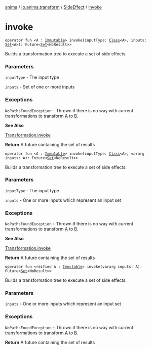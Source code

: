 [anima](../../index.md) / [io.anima.transform](../index.md) / [SideEffect](index.md) / [invoke](./invoke.md)

# invoke

`operator fun <A : `[`Immutable`](../-immutable/index.md)`> invoke(inputType: `[`Class`](https://docs.oracle.com/javase/6/docs/api/java/lang/Class.html)`<A>, inputs: `[`Set`](https://kotlinlang.org/api/latest/jvm/stdlib/kotlin.collections/-set/index.html)`<A>): Future<`[`Set`](https://kotlinlang.org/api/latest/jvm/stdlib/kotlin.collections/-set/index.html)`<NoResult>>`

Builds a transformation tree to execute a set of side effects.

### Parameters

`inputType` - The input type

`inputs` - Set of one or more inputs

### Exceptions

`NoPathsFoundException` - Thrown if there is no way with current transformations to transform [A](invoke.md#A) to [B](#).

**See Also**

[Transformation.invoke](../-transformation/invoke.md)

**Return**
A future containing the set of results

`operator fun <A : `[`Immutable`](../-immutable/index.md)`> invoke(inputType: `[`Class`](https://docs.oracle.com/javase/6/docs/api/java/lang/Class.html)`<A>, vararg inputs: A): Future<`[`Set`](https://kotlinlang.org/api/latest/jvm/stdlib/kotlin.collections/-set/index.html)`<NoResult>>`

Builds a transformation tree to execute a set of side effects.

### Parameters

`inputType` - The input type

`inputs` - One or more inputs which represent an input set

### Exceptions

`NoPathsFoundException` - Thrown if there is no way with current transformations to transform [A](invoke.md#A) to [B](#).

**See Also**

[Transformation.invoke](../-transformation/invoke.md)

**Return**
A future containing the set of results

`operator fun <reified A : `[`Immutable`](../-immutable/index.md)`> invoke(vararg inputs: A): Future<`[`Set`](https://kotlinlang.org/api/latest/jvm/stdlib/kotlin.collections/-set/index.html)`<NoResult>>`

Builds a transformation tree to execute a set of side effects.

### Parameters

`inputs` - One or more inputs which represent an input set

### Exceptions

`NoPathsFoundException` - Thrown if there is no way with current transformations to transform [A](invoke.md#A) to [B](#).

**Return**
A future containing the set of results

